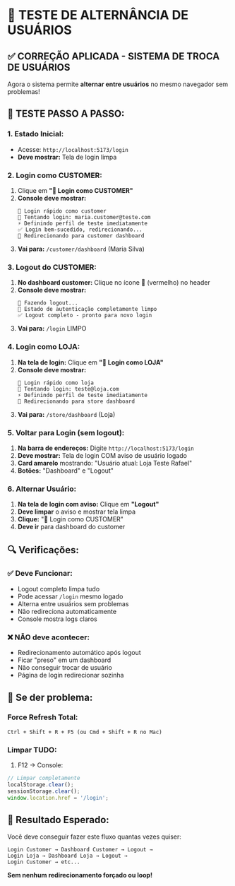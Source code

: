 # 🔄 TESTE DE ALTERNÂNCIA DE USUÁRIOS

## ✅ **CORREÇÃO APLICADA - SISTEMA DE TROCA DE USUÁRIOS**

Agora o sistema permite **alternar entre usuários** no mesmo navegador sem problemas!

## 🎯 **TESTE PASSO A PASSO:**

### **1. Estado Inicial:**
- Acesse: `http://localhost:5173/login`
- **Deve mostrar:** Tela de login limpa

### **2. Login como CUSTOMER:**
1. Clique em **"👤 Login como CUSTOMER"**
2. **Console deve mostrar:**
   ```
   👤 Login rápido como customer
   🔐 Tentando login: maria.customer@teste.com
   ⚡ Definindo perfil de teste imediatamente
   ✅ Login bem-sucedido, redirecionando...
   👤 Redirecionando para customer dashboard
   ```
3. **Vai para:** `/customer/dashboard` (Maria Silva)

### **3. Logout do CUSTOMER:**
1. **No dashboard customer:** Clique no ícone 🚪 (vermelho) no header
2. **Console deve mostrar:**
   ```
   🚪 Fazendo logout...
   🧹 Estado de autenticação completamente limpo
   ✅ Logout completo - pronto para novo login
   ```
3. **Vai para:** `/login` LIMPO

### **4. Login como LOJA:**
1. **Na tela de login:** Clique em **"🏪 Login como LOJA"**
2. **Console deve mostrar:**
   ```
   🏪 Login rápido como loja
   🔐 Tentando login: teste@loja.com
   ⚡ Definindo perfil de teste imediatamente
   🏪 Redirecionando para store dashboard
   ```
3. **Vai para:** `/store/dashboard` (Loja)

### **5. Voltar para Login (sem logout):**
1. **Na barra de endereços:** Digite `http://localhost:5173/login`
2. **Deve mostrar:** Tela de login COM aviso de usuário logado
3. **Card amarelo** mostrando: "Usuário atual: Loja Teste Rafael"
4. **Botões:** "Dashboard" e "Logout"

### **6. Alternar Usuário:**
1. **Na tela de login com aviso:** Clique em **"Logout"**
2. **Deve limpar** o aviso e mostrar tela limpa
3. **Clique:** "👤 Login como CUSTOMER"
4. **Deve ir** para dashboard do customer

## 🔍 **Verificações:**

### **✅ Deve Funcionar:**
- Logout completo limpa tudo
- Pode acessar `/login` mesmo logado
- Alterna entre usuários sem problemas
- Não redireciona automaticamente
- Console mostra logs claros

### **❌ NÃO deve acontecer:**
- Redirecionamento automático após logout
- Ficar "preso" em um dashboard
- Não conseguir trocar de usuário
- Página de login redirecionar sozinha

## 🐛 **Se der problema:**

### **Force Refresh Total:**
```
Ctrl + Shift + R + F5 (ou Cmd + Shift + R no Mac)
```

### **Limpar TUDO:**
1. F12 → Console:
```javascript
// Limpar completamente
localStorage.clear();
sessionStorage.clear();
window.location.href = '/login';
```

## 🎉 **Resultado Esperado:**

Você deve conseguir fazer este fluxo quantas vezes quiser:
```
Login Customer → Dashboard Customer → Logout → 
Login Loja → Dashboard Loja → Logout → 
Login Customer → etc...
```

**Sem nenhum redirecionamento forçado ou loop!**